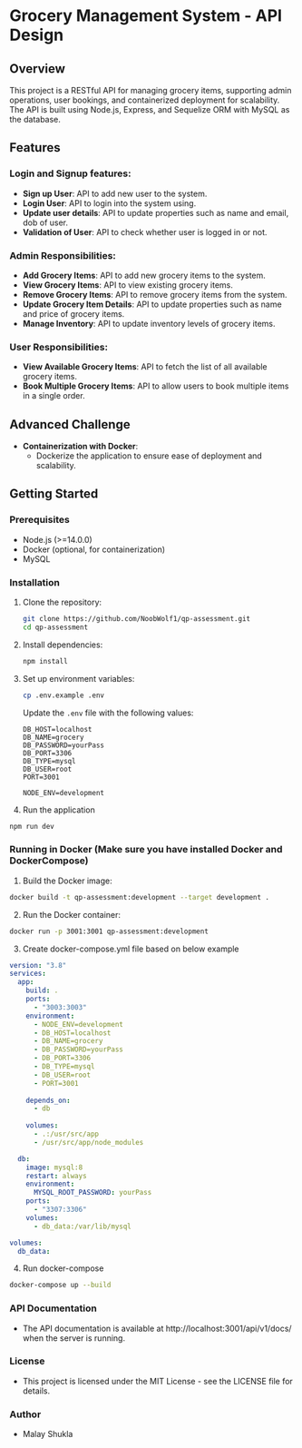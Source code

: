 # Grocery Management System - API Design

## Overview

This project is a RESTful API for managing grocery items, supporting admin operations, user bookings, and containerized deployment for scalability. The API is built using Node.js, Express, and Sequelize ORM with MySQL as the database.

## Features

### Login and Signup features:
- **Sign up User**: API to add new user to the system.
- **Login User**: API to login into the system using.
- **Update user details**: API to update properties such as name and email, dob of user.
- **Validation of User**: API to check whether user is logged in or not.

### Admin Responsibilities:
- **Add Grocery Items**: API to add new grocery items to the system.
- **View Grocery Items**: API to view existing grocery items.
- **Remove Grocery Items**: API to remove grocery items from the system.
- **Update Grocery Item Details**: API to update properties such as name and price of grocery items.
- **Manage Inventory**: API to update inventory levels of grocery items.

### User Responsibilities:
- **View Available Grocery Items**: API to fetch the list of all available grocery items.
- **Book Multiple Grocery Items**: API to allow users to book multiple items in a single order.

## Advanced Challenge

- **Containerization with Docker**: 
  - Dockerize the application to ensure ease of deployment and scalability.

## Getting Started

### Prerequisites

- Node.js (>=14.0.0)
- Docker (optional, for containerization)
- MySQL

### Installation

1. Clone the repository:
   ```sh
   git clone https://github.com/NoobWolf1/qp-assessment.git
   cd qp-assessment
   ```

2. Install dependencies:
   ```sh
   npm install
   ```

3. Set up environment variables:
    ```sh
    cp .env.example .env
    ```

    Update the `.env` file with the following values:
    ```env
    DB_HOST=localhost
    DB_NAME=grocery
    DB_PASSWORD=yourPass
    DB_PORT=3306
    DB_TYPE=mysql
    DB_USER=root
    PORT=3001

    NODE_ENV=development
    ```

4. Run the application 
  ```sh
  npm run dev
  ```

### Running in Docker (Make sure you have installed Docker and DockerCompose)

1. Build the Docker image: 
  ```sh
  docker build -t qp-assessment:development --target development .
  ```

2. Run the Docker container:
  ```sh
  docker run -p 3001:3001 qp-assessment:development
  ```

3. Create docker-compose.yml file based on below example
  ```yaml
  version: "3.8"
  services:
    app:
      build: .
      ports:
        - "3003:3003"
      environment:
        - NODE_ENV=development
        - DB_HOST=localhost
        - DB_NAME=grocery
        - DB_PASSWORD=yourPass
        - DB_PORT=3306
        - DB_TYPE=mysql
        - DB_USER=root
        - PORT=3001
        
      depends_on:
        - db
      
      volumes:
        - .:/usr/src/app
        - /usr/src/app/node_modules

    db:
      image: mysql:8
      restart: always
      environment:
        MYSQL_ROOT_PASSWORD: yourPass
      ports:
        - "3307:3306"
      volumes:
        - db_data:/var/lib/mysql

  volumes:
    db_data:
  ```

4. Run docker-compose
  ```sh
  docker-compose up --build
  ```

### API Documentation
- The API documentation is available at http://localhost:3001/api/v1/docs/ when the server is running.

### License
- This project is licensed under the MIT License - see the LICENSE file for details.

### Author
- Malay Shukla
